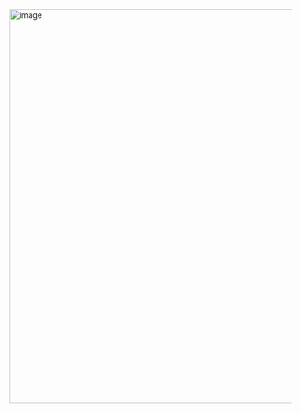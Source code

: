<img width="1248" height="704" alt="image" src="https://github.com/user-attachments/assets/f9f96eb6-1d43-431f-8333-f30e97b4a8fc" />
